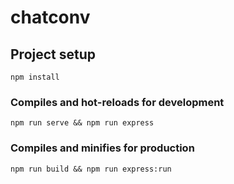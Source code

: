 # chatconv

## Project setup
```
npm install
```

### Compiles and hot-reloads for development
```
npm run serve && npm run express
```

### Compiles and minifies for production
```
npm run build && npm run express:run
```
